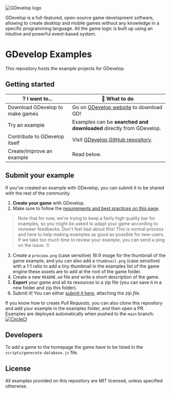 ![GDevelop logo](https://raw.githubusercontent.com/4ian/GDevelop/master/Core/docs/images/gdlogo.png 'GDevelop logo')

GDevelop is a full-featured, open-source game development software, allowing to create desktop and mobile games without any knowledge in a specific programming language. All the game logic is built up using an intuitive and powerful event-based system.

# GDevelop Examples

This repository hosts the example projects for GDevelop.

## Getting started

| ❔ I want to...                 | 🚀 What to do                                                         |
| ------------------------------- | --------------------------------------------------------------------- |
| Download GDevelop to make games | Go on [GDevelop website](https://gdevelop-app.com) to download GD!    |
| Try an example                  | Examples can be **searched and downloaded** directly from GDevelop.   |
| Contribute to GDevelop itself   | Visit [GDevelop GitHub repository](https://github.com/4ian/GDevelop). |
| Create/improve an example       | Read below.                                                           |

## Submit your example

If you've created an example with GDevelop, you can submit it to be shared with the rest of the community.

1. **Create your game** with GDevelop.
2. Make sure to follow the [requirements and best practices on this page](http://wiki.compilgames.net/doku.php/gdevelop5/community/guide-for-submitting-an-example).
  > Note that for now, we're trying to keep a fairly high quality bar for examples, so you might be asked to adapt your game according to reviewer feedbacks. Don't feel bad about this! This is normal process and here to help making examples as good as possible for new users. If we take too much time to review your example, you can send a ping on the issue. ⏰
3. Create a `preview.png` (case sensitive) 16:9 image for the thumbnail of the game example, and you can also add a `thumbnail.png` (case sensitive) with a 1:1 ratio to add a tiny thumbnail in the examples list of the game engine these assets are to add at the root of the game folder.
4. Create a new `README.md` file and write a short description of the game.
5. **Export** your game and all its resources to a zip file (you can save it in a new folder and zip this folder).
6. Submit it! You can either [submit it here](https://github.com/GDevelopApp/GDevelop-examples/issues/new/choose), attaching the _zip file_.

If you know how to create *Pull Requests*, you can also clone this repository and add your example in the examples folder, and then open a PR. Examples are deployed automatically when pushed to the `main` branch: [![CircleCI](https://circleci.com/gh/GDevelopApp/GDevelop-examples/tree/main.svg?style=svg)](https://circleci.com/gh/GDevelopApp/GDevelop-examples/tree/main)

## Developers
To add a game to the homepage the game have to be listed in the `scripts/generate-database.js` file.

## License

All examples provided on this repository are MIT licensed, unless specified otherwise.
